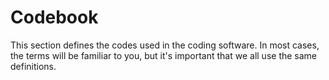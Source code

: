 # Codebook

This section defines the codes used in the coding software.
In most cases, the terms will be familiar to you, but it's important that we all use the same definitions.